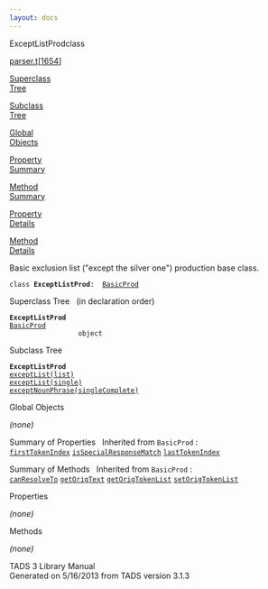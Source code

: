 ```yaml
---
layout: docs
---
```

<span class="title">ExceptListProd</span><span class="type">class</span>

[parser.t](../file/parser.t.html)\[[1654](../source/parser.t.html#1654)\]

[Superclass  
Tree](#_SuperClassTree_)

[Subclass  
Tree](#_SubClassTree_)

[Global  
Objects](#_ObjectSummary_)

[Property  
Summary](#_PropSummary_)

[Method  
Summary](#_MethodSummary_)

[Property  
Details](#_Properties_)

[Method  
Details](#_Methods_)



Basic exclusion list ("except the silver one") production base class.

`class `**`ExceptListProd`**` :   `[`BasicProd`](../object/BasicProd.html)



<span id="_SuperClassTree_"></span>



<span class="hdln">Superclass Tree</span>   (in declaration order)



**`ExceptListProd`**  
[`BasicProd`](../object/BasicProd.html)  
`                 object`  
<span id="_SubClassTree_"></span>



<span class="hdln">Subclass Tree</span>  



**`ExceptListProd`**  
[`exceptList(list)`](../object/exceptList(list).html)  
[`exceptList(single)`](../object/exceptList(single).html)  
[`exceptNounPhrase(singleComplete)`](../object/exceptNounPhrase(singleComplete).html)  
<span id="_ObjectSummary_"></span>



<span class="hdln">Global Objects</span>  



*(none)* <span id="_PropSummary_"></span>



<span class="hdln">Summary of Properties</span>  
Inherited from `BasicProd` :  
[`firstTokenIndex`](../object/BasicProd.html#firstTokenIndex) [`isSpecialResponseMatch`](../object/BasicProd.html#isSpecialResponseMatch) [`lastTokenIndex`](../object/BasicProd.html#lastTokenIndex)

<span id="_MethodSummary_"></span>



<span class="hdln">Summary of Methods</span>  
Inherited from `BasicProd` :  
[`canResolveTo`](../object/BasicProd.html#canResolveTo) [`getOrigText`](../object/BasicProd.html#getOrigText) [`getOrigTokenList`](../object/BasicProd.html#getOrigTokenList) [`setOrigTokenList`](../object/BasicProd.html#setOrigTokenList)

<span id="_Properties_"></span>



<span class="hdln">Properties</span>  



*(none)* <span id="_Methods_"></span>



<span class="hdln">Methods</span>  



*(none)*



TADS 3 Library Manual  
Generated on 5/16/2013 from TADS version 3.1.3



